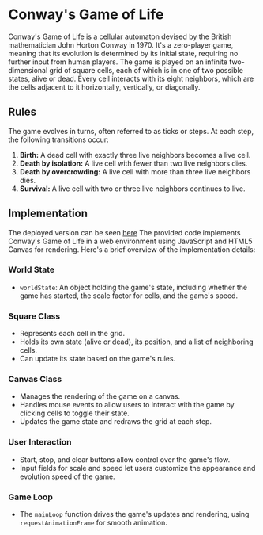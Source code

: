 # Conway's Game of Life

Conway's Game of Life is a cellular automaton devised by the British mathematician John Horton Conway in 1970. 
It's a zero-player game, meaning that its evolution is determined by its initial state, requiring no further input from human players. 
The game is played on an infinite two-dimensional grid of square cells, each of which is in one of two possible states, alive or dead.
Every cell interacts with its eight neighbors, which are the cells adjacent to it horizontally, vertically, or diagonally.

## Rules

The game evolves in turns, often referred to as ticks or steps. At each step, the following transitions occur:

1. **Birth:** A dead cell with exactly three live neighbors becomes a live cell.
2. **Death by isolation:** A live cell with fewer than two live neighbors dies.
3. **Death by overcrowding:** A live cell with more than three live neighbors dies.
4. **Survival:** A live cell with two or three live neighbors continues to live.

## Implementation

The deployed version can be seen [here](https://conways-game-of-life.havriutkin.com) 
The provided code implements Conway's Game of Life in a web environment using JavaScript and HTML5 Canvas for rendering. Here's a brief overview of the implementation details:

### World State

- `worldState`: An object holding the game's state, including whether the game has started, the scale factor for cells, and the game's speed.

### Square Class

- Represents each cell in the grid.
- Holds its own state (alive or dead), its position, and a list of neighboring cells.
- Can update its state based on the game's rules.

### Canvas Class

- Manages the rendering of the game on a canvas.
- Handles mouse events to allow users to interact with the game by clicking cells to toggle their state.
- Updates the game state and redraws the grid at each step.

### User Interaction

- Start, stop, and clear buttons allow control over the game's flow.
- Input fields for scale and speed let users customize the appearance and evolution speed of the game.

### Game Loop
- The `mainLoop` function drives the game's updates and rendering, using `requestAnimationFrame` for smooth animation.
